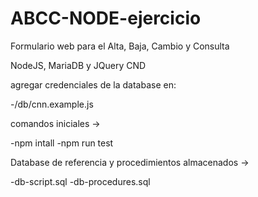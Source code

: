 # ABCC-NODE-ejercicio

Formulario web para el Alta, Baja, Cambio y Consulta

NodeJS, MariaDB y JQuery CND

agregar credenciales de la database en:

-/db/cnn.example.js

comandos iniciales ->

-npm intall
-npm run test

Database de referencia y procedimientos almacenados -> 

-db-script.sql
-db-procedures.sql
